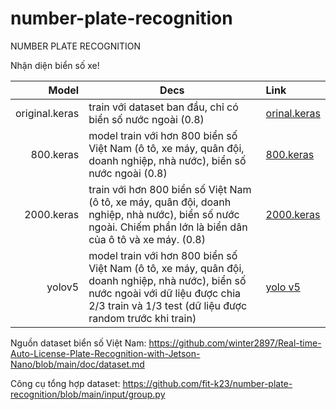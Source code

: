# number-plate-recognition
NUMBER PLATE RECOGNITION

Nhận diện biển số xe!

|          Model | Decs                                                                                                                                                                                            | Link                                                                                                  |
|---------------:|-------------------------------------------------------------------------------------------------------------------------------------------------------------------------------------------------|:------------------------------------------------------------------------------------------------------|
| original.keras | train với dataset ban đầu, chỉ có biển số nước ngoài (0.8)                                                                                                                                      | [orinal.keras](https://drive.google.com/file/d/1-7e7GBqK3dDImv-mTPM8il149fE6CfIn/view?usp=drive_link) |
|      800.keras | model train với hơn 800 biển số Việt Nam (ô tô, xe máy, quân đội, doanh nghiệp, nhà nước), biển số nước ngoài (0.8)                                                                             | [800.keras](https://drive.google.com/file/d/1-JZ1kmy5KxpqLVvEmya6OvvQ3LApe_k5/view?usp=drive_link)    |
|     2000.keras | train với hơn 800 biển số Việt Nam (ô tô, xe máy, quân đội, doanh nghiệp, nhà nước), biển số nước ngoài. Chiếm phần lớn là biển dân của ô tô và xe máy. (0.8)                                   | [2000.keras](https://drive.google.com/file/d/1-SC6MAzWY2QnygUjsYTlI8GUpkHAKZLj/view?usp=drive_link)   |
|         yolov5 | model train với hơn 800 biển số Việt Nam (ô tô, xe máy, quân đội, doanh nghiệp, nhà nước), biển số nước ngoài với dữ liệu được chia 2/3 train và 1/3 test (dữ liệu được random trước khi train) | [yolo v5](https://drive.google.com/file/d/1eo4dlDV8NiDaXxg0flb6Nnm7wnKx47AC/view?usp=drive_link)      |

Nguồn dataset biển số Việt Nam: https://github.com/winter2897/Real-time-Auto-License-Plate-Recognition-with-Jetson-Nano/blob/main/doc/dataset.md

Công cụ tổng hợp dataset: https://github.com/fit-k23/number-plate-recognition/blob/main/input/group.py